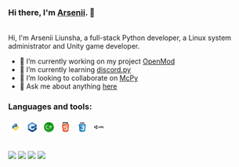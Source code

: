 <!-- ![recursion](https://github.com/arslee07/arslee07/blob/master/bruh.png)
</br>
</br> -->

### Hi there, I'm [Arsenii](https://github.com/arslee07). 👋
</br>
Hi, I'm Arsenii Liunsha, a full-stack Python developer, a Linux system administrator and Unity game developer.

- 🔭 I’m currently working on my project [OpenMod](https://github.com/arslee07/OpenMod)
- 🌱 I’m currently learning [discord.py](https://github.com/Rapptz/discord.py)
- 👯 I’m looking to collaborate on [McPy](https://github.com/tazz4843/McPy)
- 💬 Ask me about anything [here](https://github.com/arslee07/arslee07/issues)


### **Languages and tools:**

<code><img height="20" style="margin: 5px" src="https://raw.githubusercontent.com/github/explore/80688e429a7d4ef2fca1e82350fe8e3517d3494d/topics/python/python.png"></code>
<code><img height="20" style="margin: 5px" src="https://raw.githubusercontent.com/github/explore/80688e429a7d4ef2fca1e82350fe8e3517d3494d/topics/cpp/cpp.png"></code>
<code><img height="20" style="margin: 5px" src="https://raw.githubusercontent.com/github/explore/80688e429a7d4ef2fca1e82350fe8e3517d3494d/topics/csharp/csharp.png"></code>
<code><img height="20" style="margin: 5px" src="https://raw.githubusercontent.com/github/explore/80688e429a7d4ef2fca1e82350fe8e3517d3494d/topics/html/html.png"></code>
<code><img height="20" style="margin: 5px" src="https://raw.githubusercontent.com/github/explore/80688e429a7d4ef2fca1e82350fe8e3517d3494d/topics/css/css.png"></code>
<code><img height="20" style="margin: 5px" src="https://raw.githubusercontent.com/github/explore/80688e429a7d4ef2fca1e82350fe8e3517d3494d/topics/unity/unity.png"></code>


</br>
<img allign="center" src="https://github-readme-stats.vercel.app/api?username=arslee07" />
<img allign="center" src="https://github-readme-stats.vercel.app/api/top-langs/?username=arslee07&layout=compact" />
<img allign="center" src="https://github-readme-stats.vercel.app/api/pin/?username=arslee07&repo=OpenMod" />
<img allign="center" src="https://github-readme-stats.vercel.app/api/pin/?username=arslee07&repo=arslee07.github.io" /> 